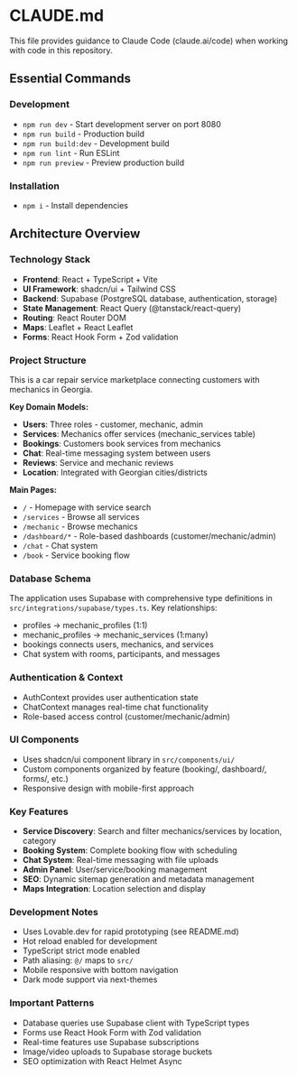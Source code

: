 # CLAUDE.md

This file provides guidance to Claude Code (claude.ai/code) when working with code in this repository.

## Essential Commands

### Development
- `npm run dev` - Start development server on port 8080
- `npm run build` - Production build
- `npm run build:dev` - Development build
- `npm run lint` - Run ESLint
- `npm run preview` - Preview production build

### Installation
- `npm i` - Install dependencies

## Architecture Overview

### Technology Stack
- **Frontend**: React + TypeScript + Vite
- **UI Framework**: shadcn/ui + Tailwind CSS
- **Backend**: Supabase (PostgreSQL database, authentication, storage)
- **State Management**: React Query (@tanstack/react-query)
- **Routing**: React Router DOM
- **Maps**: Leaflet + React Leaflet
- **Forms**: React Hook Form + Zod validation

### Project Structure
This is a car repair service marketplace connecting customers with mechanics in Georgia.

**Key Domain Models:**
- **Users**: Three roles - customer, mechanic, admin
- **Services**: Mechanics offer services (mechanic_services table)
- **Bookings**: Customers book services from mechanics
- **Chat**: Real-time messaging system between users
- **Reviews**: Service and mechanic reviews
- **Location**: Integrated with Georgian cities/districts

**Main Pages:**
- `/` - Homepage with service search
- `/services` - Browse all services
- `/mechanic` - Browse mechanics
- `/dashboard/*` - Role-based dashboards (customer/mechanic/admin)
- `/chat` - Chat system
- `/book` - Service booking flow

### Database Schema
The application uses Supabase with comprehensive type definitions in `src/integrations/supabase/types.ts`. Key relationships:
- profiles → mechanic_profiles (1:1)
- mechanic_profiles → mechanic_services (1:many)
- bookings connects users, mechanics, and services
- Chat system with rooms, participants, and messages

### Authentication & Context
- AuthContext provides user authentication state
- ChatContext manages real-time chat functionality
- Role-based access control (customer/mechanic/admin)

### UI Components
- Uses shadcn/ui component library in `src/components/ui/`
- Custom components organized by feature (booking/, dashboard/, forms/, etc.)
- Responsive design with mobile-first approach

### Key Features
- **Service Discovery**: Search and filter mechanics/services by location, category
- **Booking System**: Complete booking flow with scheduling
- **Chat System**: Real-time messaging with file uploads
- **Admin Panel**: User/service/booking management
- **SEO**: Dynamic sitemap generation and metadata management
- **Maps Integration**: Location selection and display

### Development Notes
- Uses Lovable.dev for rapid prototyping (see README.md)
- Hot reload enabled for development
- TypeScript strict mode enabled
- Path aliasing: `@/` maps to `src/`
- Mobile responsive with bottom navigation
- Dark mode support via next-themes

### Important Patterns
- Database queries use Supabase client with TypeScript types
- Forms use React Hook Form with Zod validation
- Real-time features use Supabase subscriptions
- Image/video uploads to Supabase storage buckets
- SEO optimization with React Helmet Async